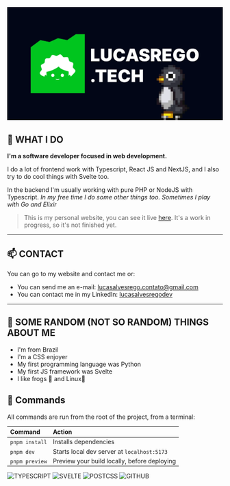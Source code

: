 <div align="center">
  <img src="/static/images/og-image.webp" alt="logo"/>
</div>

## 👋 WHAT I DO

**I'm a software developer focused in web development.**

I do a lot of frontend work with Typescript, React JS and NextJS, and I also try to do cool things with Svelte too.

In the backend I'm usually working with pure PHP or NodeJS with Typescript. _In my free time I do some other things too. Sometimes I play with Go and Elixir_

> This is my personal website, you can see it live [here](https://lucasrego.tech). It's a work in progress, so it's not finished yet.

---

## 📫 CONTACT

You can go to my website and contact me or:

- You can send me an e-mail: [lucasalvesrego.contato@gmail.com](mailto:lucasalvesrego.contato@gmail.com)
- You can contact me in my LinkedIn: [lucasalvesregodev](https://www.linkedin.com/in/lucasalvesregodev/)

---

## 👾 SOME RANDOM (NOT SO RANDOM) THINGS ABOUT ME

- I'm from Brazil
- I'm a CSS enjoyer
- My first programming language was Python
- My first JS framework was Svelte
- I like frogs 🐸 and Linux🐧

## 🧞 Commands

All commands are run from the root of the project, from a terminal:

| Command        | Action                                       |
| :------------- | :------------------------------------------- |
| `pnpm install` | Installs dependencies                        |
| `pnpm dev`     | Starts local dev server at `localhost:5173`  |
| `pnpm preview` | Preview your build locally, before deploying |

![TYPESCRIPT](https://img.shields.io/static/v1?label=TYPESCRIPT&labelColor=18191F&message=TS&color=18191F&logo=TYPESCRIPT&logoColor=FFBD12&style=flat-square)
![SVELTE](https://img.shields.io/static/v1?label=SVELTE&labelColor=18191F&message=KIT&color=18191F&logo=SVELTE&logoColor=FFBD12&style=flat-square)
![POSTCSS](https://img.shields.io/static/v1?label=POST&labelColor=18191F&message=CSS&color=18191F&logo=POSTCSS&logoColor=FFBD12&style=flat-square)
![GITHUB](https://img.shields.io/static/v1?label=GIT&labelColor=18191F&message=HUB&color=18191F&logo=GITHUB&logoColor=FFBD12&style=flat-square)
